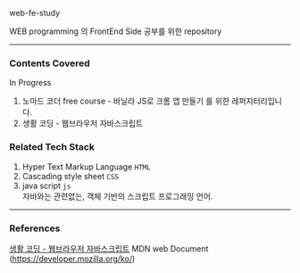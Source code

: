 web-fe-study  


WEB programming 의 FrontEnd Side 공부를 위한 repository 

---
### Contents Covered
In Progress
1. 노마드 코더 free course - 바닐라 JS로 크롬 앱 만들기 를 위한 레퍼지터리입니다.
2. 생활 코딩 - 웹브라우저 자바스크립트

### Related Tech Stack
1. Hyper Text Markup Language `HTML`
2. Cascading style sheet `CSS`
3. java script `js`  
  자바와는 관련없는, 객체 기반의 스크립트 프로그래밍 언어.

---
### References
[생활 코딩 - 웹브라우저 자바스크립트](https://www.notion.so/Web-Programming-60c4f3062d8140ed88d9e092571c74af#e0ca37f546ff4f15a2dcce4de091629c)
MDN web Document (https://developer.mozilla.org/ko/)
